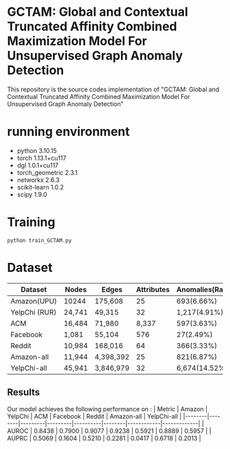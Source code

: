 # GCTAM: Global and Contextual Truncated Affinity Combined Maximization Model For Unsupervised Graph Anomaly Detection

This repository is the source codes implementation of  "GCTAM: Global and Contextual Truncated Affinity Combined
Maximization Model For Unsupervised Graph Anomaly Detection"


# running environment
* python 3.10.15
* torch 1.13.1+cu117
* dgl 1.0.1+cu117
* torch_geometric 2.3.1
* networkx 2.6.3
* scikit-learn 1.0.2
* scipy 1.9.0


# Training
```train
python train_GCTAM.py
```

# Dataset

| Dataset | Nodes | Edges      | Attributes         | Anomalies(Rate) |
|--------|-------------|----------|----------------|----------|
| Amazon(UPU)  |10244| 175,608 |25| 693(6.66%)|
| YelpChi (RUR)  |24,741| 49,315| 32| 1,217(4.91%)|
| ACM  |16,484| 71,980| 8,337| 597(3.63%)|
| Facebook  |1,081 | 55,104|  576| 27(2.49%)|
| Reddit  |10,984| 168,016| 64 | 366(3.33%)|
| Amazon-all  |11,944 |4,398,392| 25| 821(6.87%)|
| YelpChi-all |45,941 | 3,846,979 |32 |6,674(14.52%)|

## Results

Our model achieves the following performance on :
| Metric | Amazon | YelpChi | ACM | Facebook | Reddit | Amazon-all | YelpChi-all |
|--------|--------|---------|---------|----------|--------|------------|-------------|
| AUROC | 0.8438 | 0.7900 | 0.9077 | 0.9238 | 0.5921 | 0.8889 | 0.5957 |
| AUPRC | 0.5069 | 0.1604 | 0.5210 | 0.2281 | 0.0417 | 0.6718 | 0.2013 |
